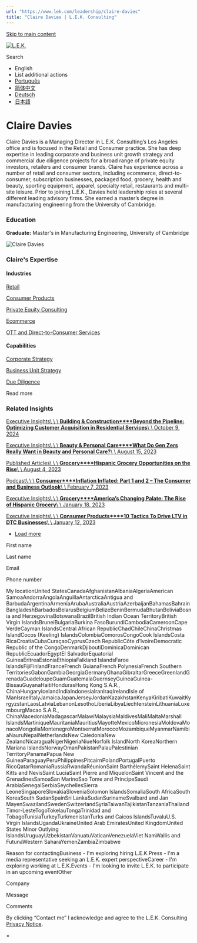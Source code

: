 ```yaml
---
url: "https://www.lek.com/leadership/claire-davies"
title: "Claire Davies | L.E.K. Consulting"
---
```


[Skip to main content](https://www.lek.com/leadership/claire-davies#main-content)

[![L.E.K.](https://www.lek.com/themes/lek/images/new-logo.svg)](https://www.lek.com/ "L.E.K.")

Search

- English
- List additional actions
- [Português](https://www.lek.com/pt-br/lek-brazil)
- [简体中文](https://www.lek.com/zh-hant/lek-china)
- [Deutsch](https://www.lek.com/de/lek-germany)
- [日本語](https://www.lek.com/ja/lek-japan)

# Claire Davies

Claire Davies is a Managing Director in L.E.K. Consulting’s Los Angeles office and is focused in the Retail and Consumer practice. She has deep expertise in leading corporate and business unit growth strategy and commercial due diligence projects for a broad range of private equity investors, retailers and consumer brands. Claire has experience across a number of retail and consumer sectors, including ecommerce, direct-to-consumer, subscription businesses, packaged food, grocery, health and beauty, sporting equipment, apparel, specialty retail, restaurants and multi-site leisure. Prior to joining L.E.K., Davies held leadership roles at several different leading advisory firms. She earned a master’s degree in manufacturing engineering from the University of Cambridge.

### Education

**Graduate:** Master's in Manufacturing Engineering, University of Cambridge

![Claire Davies](https://www.lek.com/sites/default/files/profile-images/claire-davies_web.jpg)

### Claire's Expertise

#### Industries

[Retail](https://www.lek.com/industries/retail)

[Consumer Products](https://www.lek.com/industries/consumer-products)

[Private Equity Consulting](https://www.lek.com/industries/private-equity-pe)

[Ecommerce](https://www.lek.com/industries/retail/ecommerce)

[OTT and Direct-to-Consumer Services](https://www.lek.com/industries/media/OTT-direct-to-consumer)

#### Capabilities

[Corporate Strategy](https://www.lek.com/capabilities/strategy/corporate-strategy)

[Business Unit Strategy](https://www.lek.com/capabilities/strategy/business-unit-strategy)

[Due Diligence](https://www.lek.com/capabilities/mergers-acquisitions/due-diligence)

Read more

### Related Insights

[Executive Insights\\
\\
\\
**Building & Construction****Beyond the Pipeline: Optimizing Customer Acquisition in Residential Services**\\
\\
October 9, 2024](https://www.lek.com/insights/ind/us/ei/beyond-pipeline-optimizing-customer-acquisition-residential-services)

[Executive Insights\\
\\
\\
**Beauty & Personal Care****What Do Gen Zers Really Want in Beauty and Personal Care?**\\
\\
August 15, 2023](https://www.lek.com/insights/con/us/ei/what-do-gen-zers-really-want-beauty-and-personal-care)

[Published Articles\\
\\
\\
**Grocery****Hispanic Grocery Opportunities on the Rise**\\
\\
August 4, 2023](https://progressivegrocer.com/hispanic-grocery-opportunities-rise)

[Podcast\\
\\
\\
**Consumer****Inflation Inflated: Part 1 and 2 – The Consumer and Business Outlook**\\
\\
February 7, 2023](https://www.lek.com/insights/ind/us/po/inflation-inflated-part-1-and-2-consumer-and-business-outlook)

[Executive Insights\\
\\
\\
**Grocery****America’s Changing Palate: The Rise of Hispanic Grocery**\\
\\
January 18, 2023](https://www.lek.com/insights/con/us/ei/americas-changing-palate-rise-hispanic-grocery)

[Executive Insights\\
\\
\\
**Consumer Products****10 Tactics To Drive LTV in DTC Businesses**\\
\\
January 12, 2023](https://www.lek.com/insights/con/global/ei/10-tactics-drive-ltv-dtc-businesses)

- [Load more](https://www.lek.com/leadership/claire-davies?page=1 "Load more items")

First name

Last name

Email

Phone number

My locationUnited StatesCanadaAfghanistanAlbaniaAlgeriaAmerican SamoaAndorraAngolaAnguillaAntarcticaAntigua and BarbudaArgentinaArmeniaArubaAustraliaAustriaAzerbaijanBahamasBahrainBangladeshBarbadosBelarusBelgiumBelizeBeninBermudaBhutanBoliviaBosnia and HerzegovinaBotswanaBrazilBritish Indian Ocean TerritoryBritish Virgin IslandsBruneiBulgariaBurkina FasoBurundiCambodiaCameroonCape VerdeCayman IslandsCentral African RepublicChadChileChinaChristmas IslandCocos (Keeling) IslandsColombiaComorosCongoCook IslandsCosta RicaCroatiaCubaCuraçaoCyprusCzech RepublicCôte d’IvoireDemocratic Republic of the CongoDenmarkDjiboutiDominicaDominican RepublicEcuadorEgyptEl SalvadorEquatorial GuineaEritreaEstoniaEthiopiaFalkland IslandsFaroe IslandsFijiFinlandFranceFrench GuianaFrench PolynesiaFrench Southern TerritoriesGabonGambiaGeorgiaGermanyGhanaGibraltarGreeceGreenlandGrenadaGuadeloupeGuamGuatemalaGuernseyGuineaGuinea-BissauGuyanaHaitiHondurasHong Kong S.A.R., ChinaHungaryIcelandIndiaIndonesiaIranIraqIrelandIsle of ManIsraelItalyJamaicaJapanJerseyJordanKazakhstanKenyaKiribatiKuwaitKyrgyzstanLaosLatviaLebanonLesothoLiberiaLibyaLiechtensteinLithuaniaLuxembourgMacao S.A.R., ChinaMacedoniaMadagascarMalawiMalaysiaMaldivesMaliMaltaMarshall IslandsMartiniqueMauritaniaMauritiusMayotteMexicoMicronesiaMoldovaMonacoMongoliaMontenegroMontserratMoroccoMozambiqueMyanmarNamibiaNauruNepalNetherlandsNew CaledoniaNew ZealandNicaraguaNigerNigeriaNiueNorfolk IslandNorth KoreaNorthern Mariana IslandsNorwayOmanPakistanPalauPalestinian TerritoryPanamaPapua New GuineaParaguayPeruPhilippinesPitcairnPolandPortugalPuerto RicoQatarRomaniaRussiaRwandaRéunionSaint BarthélemySaint HelenaSaint Kitts and NevisSaint LuciaSaint Pierre and MiquelonSaint Vincent and the GrenadinesSamoaSan MarinoSao Tome and PrincipeSaudi ArabiaSenegalSerbiaSeychellesSierra LeoneSingaporeSlovakiaSloveniaSolomon IslandsSomaliaSouth AfricaSouth KoreaSouth SudanSpainSri LankaSudanSurinameSvalbard and Jan MayenSwazilandSwedenSwitzerlandSyriaTaiwanTajikistanTanzaniaThailandTimor-LesteTogoTokelauTongaTrinidad and TobagoTunisiaTurkeyTurkmenistanTurks and Caicos IslandsTuvaluU.S. Virgin IslandsUgandaUkraineUnited Arab EmiratesUnited KingdomUnited States Minor Outlying IslandsUruguayUzbekistanVanuatuVaticanVenezuelaViet NamWallis and FutunaWestern SaharaYemenZambiaZimbabwe

Reason for contactingBusiness - I'm exploring hiring L.E.K.Press - I'm a media representative seeking an L.E.K. expert perspectiveCareer - I'm exploring working at L.E.K.Events - I'm looking to invite L.E.K. to participate in an upcoming eventOther

Company

Message

Comments

By clicking “Contact me” I acknowledge and agree to the L.E.K. Consulting [Privacy Notice](https://www.lek.com/lek-consulting-privacy-policy).

×
